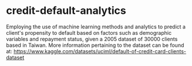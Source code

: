 # credit-default-analytics
Employing the use of machine learning methods and analytics to predict a client's propensity to default based on factors such as demographic variables and repayment status, given a 2005 dataset of 30000 clients based in Taiwan.
More information pertaining to the dataset can be found at: https://www.kaggle.com/datasets/uciml/default-of-credit-card-clients-dataset
